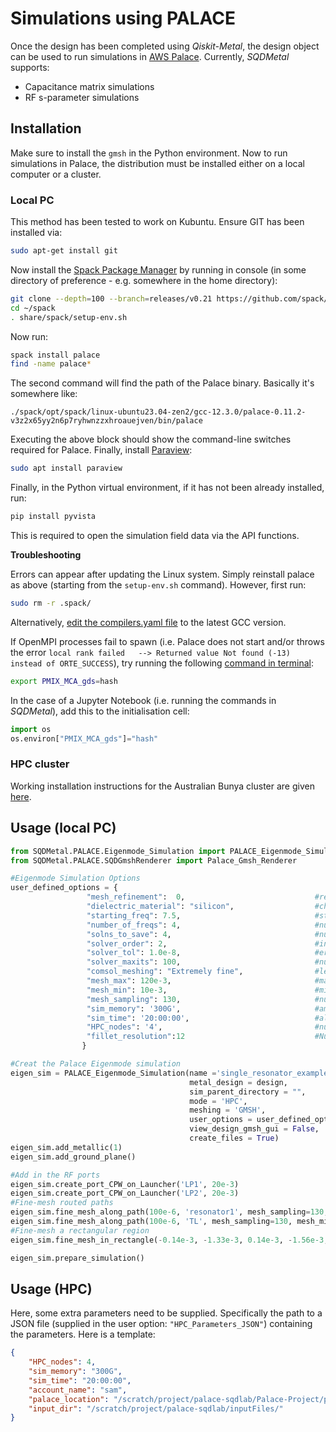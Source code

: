 # Simulations using PALACE

Once the design has been completed using *Qiskit-Metal*, the design object can be used to run simulations in [AWS Palace](https://awslabs.github.io/palace/stable/). Currently, *SQDMetal* supports:

- Capacitance matrix simulations
- RF s-parameter simulations

## Installation

Make sure to install the `gmsh` in the Python environment. Now to run simulations in Palace, the distribution must be installed either on a local computer or a cluster.

### Local PC

This method has been tested to work on Kubuntu. Ensure GIT has been installed via:

```bash
sudo apt-get install git
```

Now install the  [Spack Package Manager](https://spack-tutorial.readthedocs.io/en/latest/tutorial_basics.html) by running in console (in some directory of preference - e.g. somewhere in the home directory):

```bash
git clone --depth=100 --branch=releases/v0.21 https://github.com/spack/spack.git ~/spack
cd ~/spack
. share/spack/setup-env.sh
```

Now run:

```bash
spack install palace
find -name palace*
```

The second command will find the path of the Palace binary. Basically it's somewhere like:

```
./spack/opt/spack/linux-ubuntu23.04-zen2/gcc-12.3.0/palace-0.11.2-v3z2x65yy2n6p7ryhwnzzxhroauejven/bin/palace
```

Executing the above block should show the command-line switches required for Palace. Finally, install [Paraview](https://www.paraview.org/):

```bash
sudo apt install paraview
```

Finally, in the Python virtual environment, if it has not been already installed, run:

```bash
pip install pyvista
```

This is required to open the simulation field data via the API functions.


**Troubleshooting**

Errors can appear after updating the Linux system. Simply reinstall palace as above (starting from the `setup-env.sh` command). However, first run:

```bash
sudo rm -r .spack/
```

Alternatively, [edit the compilers.yaml file](https://stackoverflow.com/questions/67899951/change-version-of-gcc-which-does-not-support-compiling-c-programs-using-the-co) to the latest GCC version.

If OpenMPI processes fail to spawn (i.e. Palace does not start and/or throws the error `local rank failed   --> Returned value Not found (-13) instead of ORTE_SUCCESS`), try running the following [command in terminal](https://askubuntu.com/questions/730/how-do-i-set-environment-variables):

```bash
export PMIX_MCA_gds=hash
```

In the case of a Jupyter Notebook (i.e. running the commands in *SQDMetal*), add this to the initialisation cell:

```python
import os
os.environ["PMIX_MCA_gds"]="hash"
```


### HPC cluster

Working installation instructions for the Australian Bunya cluster are given [here](HPC_documentation.md).

## Usage (local PC)


```python
from SQDMetal.PALACE.Eigenmode_Simulation import PALACE_Eigenmode_Simulation
from SQDMetal.PALACE.SQDGmshRenderer import Palace_Gmsh_Renderer

#Eigenmode Simulation Options
user_defined_options = {
                 "mesh_refinement":  0,                             #refines mesh in PALACE - essetially divides every mesh element in half
                 "dielectric_material": "silicon",                  #choose dielectric material - 'silicon' or 'sapphire'
                 "starting_freq": 7.5,                              #starting frequency in GHz 
                 "number_of_freqs": 4,                              #number of eigenmodes to find
                 "solns_to_save": 4,                                #number of electromagnetic field visualizations to save
                 "solver_order": 2,                                 #increasing solver order increases accuracy of simulation, but significantly increases sim time
                 "solver_tol": 1.0e-8,                              #error residual tolerance foriterative solver
                 "solver_maxits": 100,                              #number of solver iterations
                 "comsol_meshing": "Extremely fine",                #level of COMSOL meshing: 'Extremely fine', 'Extra fine', 'Finer', 'Fine', 'Normal'
                 "mesh_max": 120e-3,                                #maxiumum element size for the mesh in mm
                 "mesh_min": 10e-3,                                 #minimum element size for the mesh in mm
                 "mesh_sampling": 130,                              #number of points to mesh along a geometry
                 "sim_memory": '300G',                              #amount of memory for each HPC node i.e. 4 nodes x 300 GB = 1.2 TB
                 "sim_time": '20:00:00',                            #allocated time for simulation 
                 "HPC_nodes": '4',                                  #number of Bunya nodes. By default 20 cpus per node are selected, then total cores = 20 x HPC_nodes
                 "fillet_resolution":12                             #Number of vertices per quarter turn on a filleted path
                }

#Creat the Palace Eigenmode simulation
eigen_sim = PALACE_Eigenmode_Simulation(name ='single_resonator_example_eigen',                     #name of simulation
                                        metal_design = design,                                      #feed in qiskit metal design
                                        sim_parent_directory = "",            #choose directory where mesh file, config file and HPC batch file will be saved
                                        mode = 'HPC',                                               #choose simulation mode 'HPC' or 'simPC'                                          
                                        meshing = 'GMSH',                                           #choose meshing 'GMSH' or 'COMSOL'
                                        user_options = user_defined_options,                        #provide options chosen above
                                        view_design_gmsh_gui = False,                               #view design in GMSH gui 
                                        create_files = True)                                        #create mesh, config and HPC batch files
eigen_sim.add_metallic(1)
eigen_sim.add_ground_plane()

#Add in the RF ports
eigen_sim.create_port_CPW_on_Launcher('LP1', 20e-3)
eigen_sim.create_port_CPW_on_Launcher('LP2', 20e-3)
#Fine-mesh routed paths
eigen_sim.fine_mesh_along_path(100e-6, 'resonator1', mesh_sampling=130, mesh_min=5e-3, mesh_max=120e-3)
eigen_sim.fine_mesh_along_path(100e-6, 'TL', mesh_sampling=130, mesh_min=7e-3, mesh_max=120e-3)
#Fine-mesh a rectangular region
eigen_sim.fine_mesh_in_rectangle(-0.14e-3, -1.33e-3, 0.14e-3, -1.56e-3, mesh_sampling=130, mesh_min=5e-3, mesh_max=120e-3)

eigen_sim.prepare_simulation()
```

## Usage (HPC)

Here, some extra parameters need to be supplied. Specifically the path to a JSON file (supplied in the user option: `"HPC_Parameters_JSON"`) containing the parameters. Here is a template:

```json
{
    "HPC_nodes": 4,
    "sim_memory": "300G",
    "sim_time": "20:00:00",
    "account_name": "sam",
    "palace_location": "/scratch/project/palace-sqdlab/Palace-Project/palace/build/bin/palace-x86_64.bin",
    "input_dir": "/scratch/project/palace-sqdlab/inputFiles/"
}
```

